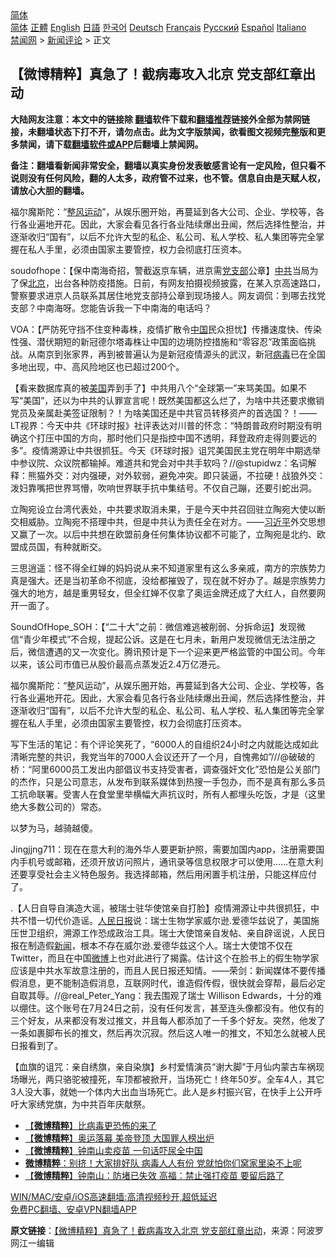  <!-- 面包屑导航 --> <div class="breadcrumb"><!-- GTranslate: https://gtranslate.io/ -->  <div class="switcher notranslate">  <div class="selected">  <a href="#" onclick="return false;"> 简体</a>  </div>  <div class="option">  <a href="https://www.bannedbook.org" onclick="doGTranslate('zh-CN|zh-CN');jQuery('div.switcher div.selected a').html(jQuery(this).html());return false;" title="简体中文" class="nturl selected"> 简体</a>  <a href="https://www.bannedbook.org/zh-tw/" onclick="doGTranslate('zh-CN|zh-TW');jQuery('div.switcher div.selected a').html(jQuery(this).html());return false;" title="繁體中文" class="nturl"> 正體</a>  <a href="https://www.bannedbook.org/en/" onclick="doGTranslate('zh-CN|en');jQuery('div.switcher div.selected a').html(jQuery(this).html());return false;" title="English" class="nturl"> English</a>  <a href="https://www.bannedbook.org/ja/" onclick="doGTranslate('zh-CN|ja');jQuery('div.switcher div.selected a').html(jQuery(this).html());return false;" title="日本語" class="nturl"> 日語</a>  <a href="https://www.bannedbook.org/ko/" onclick="doGTranslate('zh-CN|ko');jQuery('div.switcher div.selected a').html(jQuery(this).html());return false;" title="한국어" class="nturl"> 한국어</a>  <a href="https://www.bannedbook.org/de/" onclick="doGTranslate('zh-CN|de');jQuery('div.switcher div.selected a').html(jQuery(this).html());return false;" title="Deutsch" class="nturl"> Deutsch</a>  <a href="https://www.bannedbook.org/fr/" onclick="doGTranslate('zh-CN|fr');jQuery('div.switcher div.selected a').html(jQuery(this).html());return false;" title="Français" class="nturl"> Français</a>  <a href="https://www.bannedbook.org/ru/" onclick="doGTranslate('zh-CN|ru');jQuery('div.switcher div.selected a').html(jQuery(this).html());return false;" title="Русский" class="nturl"> Русский</a>  <a href="https://www.bannedbook.org/es/" onclick="doGTranslate('zh-CN|es');jQuery('div.switcher div.selected a').html(jQuery(this).html());return false;" title="Español" class="nturl"> Español</a>  <a href="https://www.bannedbook.org/it/" onclick="doGTranslate('zh-CN|it');jQuery('div.switcher div.selected a').html(jQuery(this).html());return false;" title="Italiano" class="nturl"> Italiano</a>  </div>  </div>      <div class='breadcrumb-sub'><!-- Breadcrumb NavXT 6.3.0 --> <a href="https://www.bannedbook.org/" class="home">禁闻网</a> &gt; <a href="https://www.bannedbook.org/bnews/comments/" class="category">新闻评论</a> &gt; 正文</div></div><h2>【微博精粹】真急了！截病毒攻入北京 党支部红章出动</h2> <p class="notice"><b>大陆网友注意：本文中的链接除 <a href="https://github.com/bannedbook/fanqiang" >翻墙</a>软件下载和<a href="https://github.com/killgcd/justmysocks/blob/master/README.md">翻墙推荐</a>链接外全部为禁网链接，未翻墙状态下打不开，请勿点击。此为文字版禁闻，欲看图文视频完整版和更多禁闻，请下载<a href="https://github.com/bannedbook/fanqiang">翻墙软件或APP</a>后翻墙上禁闻网。</p><p>备注：翻墙看新闻非常安全，翻墙以真实身份发表敏感言论有一定风险，但只看不说则没有任何风险，翻的人太多，政府管不过来，也不管。信息自由是天赋人权，请放心大胆的翻墙。</b></p>  <div class="entry"> <p id="summary">福尔魔斯陀：“<span class='wp_keywordlink'><a href="https://www.bannedbook.org/forum2/topic985.html" title="关于整风运动的报告" target="_blank">整风运动</a></span>”，从娱乐圈开始，再蔓延到各大公司、企业、学校等，各行各业遍地开花。因此，大家会看见各行各业陆续爆出丑闻，然后选择性整治，并逐渐收归“国有”，以后不允许大型的私企、私公司、私人学校、私人集团等完全掌握在私人手里，必须由国家主要管控，权力会彻底打压资本。</p> <p id="conimg">soudofhope：【保中南海奇招，警截返京车辆，进京需<a href="https://www.bannedbook.org/bnews/tag/%E5%85%9A%E6%94%AF%E9%83%A8/" class="st_tag internal_tag" rel="tag" title="标签 党支部 下的日志">党支部</a>公章】<a href="https://www.bannedbook.org/bnews/tag/%e4%b8%ad%e5%85%b1/" class="st_tag internal_tag" rel="tag" title="标签 中共 下的日志">中共</a>当局为了保<a href="https://www.bannedbook.org/bnews/tag/%e5%8c%97%e4%ba%ac/" class="st_tag internal_tag" rel="tag" title="标签 北京 下的日志">北京</a>，出台各种防疫措施。日前，有网友拍摄视频披露，在某入京高速路口，警察要求进京人员联系其居住地党支部持公章到现场接人。网友调侃：到哪去找党支部？中南海呀。您能告诉我一下中南海的电话吗？</p> <p>VOA：【严防死守挡不住变种毒株，疫情扩散令<span class='wp_keywordlink_affiliate'><a href="https://www.bannedbook.org/" title="中国" target="_blank">中国</a></span>民众担忧】传播速度快、传染性强、潜伏期短的新冠德尔塔毒株让中国的边境防控措施和“零容忍”政策面临挑战。从南京到张家界，再到被普遍认为是新冠疫情源头的武汉，新冠<a href="https://www.bannedbook.org/bnews/tag/%e7%97%85%e6%af%92/" class="st_tag internal_tag" rel="tag" title="标签 病毒 下的日志">病毒</a>已在全国多地出现，中、高风险地区也已超过200个。</p>  <p>【看来数据库真的被<a href="https://www.bannedbook.org/bnews/tag/%e7%be%8e%e5%9b%bd/" class="st_tag internal_tag" rel="tag" title="标签 美国 下的日志">美国</a>弄到手了】中共用八个“全球第一”来骂美国。如果不写“美国”，还以为中共的认罪宣言呢！既然美国都这么烂了，为啥中共还要求撤销党员及亲属赴美签证限制？！为啥美国还是中共官员转移资产的首选国？！——LT视界：今天中共《环球时报》社评表达对川普的怀念：“特朗普政府时期没有明确这个打压中国的方向，那时他们只是指控中国不透明，拜登政府走得则要远的多”。疫情溯源让中共很抓狂。今天《环球时报》诅咒美国民主党在明年中期选举中参议院、众议院都输掉。难道共和党会对中共手软吗？//@stupidwz：名词解释：熊猫外交：对内强硬，对外软弱，避免冲突。即只装逼，不拉硬！战狼外交：泼妇靠嘴把世界骂懵，吹响世界联手抗中集结号。不仅自己蹦，还要引蛇出洞。</p> <p>立陶宛设立台湾代表处，中共要求取消未果，于是今天中共召回驻立陶宛大使以断交相威胁。立陶宛不搭理中共，但是中共认为责任全在对方。——<a href="https://www.bannedbook.org/bnews/tag/%e4%b9%a0%e8%bf%91%e5%b9%b3/" class="st_tag internal_tag" rel="tag" title="标签 习近平 下的日志">习近平</a>外交思想又赢了一次。以后中共想在欧盟前身任何集体协议都不可能了，立陶宛是北约、欧盟成员国，有种就断交。</p> <p>三思逍遥：怪不得全红婵的妈妈说从来不知道家里有这么多亲戚，南方的宗族势力真是强大。还是当初革命不彻底，没给都摧毁了，现在就不好办了。越是宗族势力强大的地方，越是重男轻女，但全红婵不仅拿了奥运金牌还成了大红人，自然要网开一面了。</p>  <p>SoundOfHope_SOH：【“二十大”之前：微信难逃被削弱、分拆命运】发现微信“青少年模式”不合规，提起公诉。这是在七月未，新用户发现微信无法注册之后，微信遭遇的又一次变化。腾讯预计是下一个迎来更严格监管的中国公司。今年以来，该公司市值已从股价最高点蒸发近2.4万亿港元。</p> <p>福尔魔斯陀：“整风运动”，从娱乐圈开始，再蔓延到各大公司、企业、学校等，各行各业遍地开花。因此，大家会看见各行各业陆续爆出丑闻，然后选择性整治，并逐渐收归“国有”，以后不允许大型的私企、私公司、私人学校、私人集团等完全掌握在私人手里，必须由国家主要管控，权力会彻底打压资本。</p> <p>写下生活的笔记：有个评论笑死了，“6000人的自组织24小时之内就能达成如此清晰完整的共识，我党当年的7000人会议还开了一个月，自愧弗如”///@破破的桥：“阿里6000员工发出内部倡议书支持受害者，调查强奸文化”恐怕是公关部门的杰作，只是公司意志，从发布到联系媒体到热搜一手包办，而不是真有那么多员工抗命联署。受害人在食堂里举横幅大声抗议时，所有人都埋头吃饭，才是（这里绝大多数公司的）常态。</p>  <p>以梦为马，越骑越傻。</p> <p>Jingjjng711：现在在意大利的海外华人要更新护照，需要加国内app，注册需要国内手机号或邮箱，还须开放访问照片，通讯录等信息权限才可以使用……在意大利还要享受社会主义特色服务。我选择邮箱，然后用闲置手机注册，只能这样应付了。</p> <p>.【人日自导自演造大谣，被瑞士驻华使馆亲自打脸】疫情溯源让中共很抓狂，中共不惜一切代价造谣。<span class='wp_keywordlink'><a href="https://www.bannedbook.org/forum2/topic109.html" title="透视人民日报" target="_blank">人民日报</a></span>说：瑞士生物学家威尔逊.爱德华兹说了，美国施压世卫组织，溯源工作恐成政治工具。瑞士大使馆亲自发帖、亲自辟谣说，人民日报在制造假<span class='wp_keywordlink_affiliate'><a href="https://www.bannedbook.org/" title="新闻">新闻</a></span>，根本不存在威尔逊.爱德华兹这个人。瑞士大使馆不仅在Twitter，而且在中国<a href="https://www.bannedbook.org/bnews/tag/%e5%be%ae%e5%8d%9a/" class="st_tag internal_tag" rel="tag" title="标签 微博 下的日志">微博</a>上也对此进行了揭露。估计这个在脸书上的假生物学家应该是中共水军故意注册的，而且人民日报还知情。——荣剑：新闻媒体不要传播假消息，更不能制造假消息，互联网时代，谁造假传假，很快就会穿帮，最后必定自取其辱。//@real_Peter_Yang：我去围观了瑞士 Willison Edwards，十分的难以绷住。这个账号在7月24日之前，没有任何发言，甚至连头像都没有。他仅有的三个好友，从来都没有发过推文，并且每人都添加了一千多个好友。突然，他发了一条如裹脚布长的推文，然后再次沉寂。然后这人唯一的推文，不知怎么就被人民日报看到了。</p>  <p>【血旗的诅咒：亲自绣旗，亲自染旗】乡村爱情演员“谢大脚”于月仙内蒙古车祸现场曝光，两只骆驼被撞死，车顶都被掀开，当场死亡！终年50岁。全车4人，其它3人没大事，就她一个体内大出血当场死亡。此人是乡村振兴官，在快手上公开呼吁大家绣党旗，为中共百年庆献祭。</p> <ul class='op-related-articles' title='相关阅读'> <li><a href='https://www.bannedbook.org/bnews/comments/20210810/1603563.html' target='_blank'>【<b>微博精粹</b>】比病毒更恐怖的来了</a></li> <li><a href='https://www.bannedbook.org/bnews/comments/20210809/1602926.html' target='_blank'>【<b>微博精粹</b>】奥运落幕 美帝登顶 大国罪人榜出炉</a></li> <li><a href='https://www.bannedbook.org/bnews/comments/20210808/1602399.html' target='_blank'>【<b>微博精粹</b>】钟南山卖疫苗 一句话吓尿全中国</a></li> <li><a href='https://www.bannedbook.org/bnews/comments/20210806/1601283.html' target='_blank'><b>微博精粹</b>：别挤！大家排好队 病毒人人有份 党就怕你们窝家里染不上呢</a></li> <li><a href='https://www.bannedbook.org/bnews/comments/20210804/1599938.html' target='_blank'>【<b>微博精粹</b>】钟南山：防堵已失效 高福：禁止强打疫苗 要留后路了</a></li> </ul> <p class="texttj"> <a href="https://github.com/bannedbook/fanqiang/wiki/V2ray%E6%9C%BA%E5%9C%BA" target="_blank">WIN/MAC/安卓/iOS高速翻墙:高清视频秒开,超低延迟</a><br/> <a href="https://github.com/bannedbook/fanqiang/wiki/%E7%A6%81%E9%97%BB%E7%BD%91%E5%AE%89%E5%8D%93%E7%BF%BB%E5%A2%99%E6%96%B0%E9%97%BBAPP" target="_blank">免费PC翻墙、安卓VPN翻墙APP</a></p><p> <b>原文链接</b>：<a class="src_link" href="https://www.aboluowang.com/2021/0811/1631302.html" target="_blank">【微博精粹】真急了！截病毒攻入北京 党支部红章出动</a>，来源：阿波罗网江一编辑 </p><a name='sharetosocial'></a>  <div style="margin-bottom:5px;padding-bottom:5px;clear:both"> <div id="archive-pix-1" class="banner-ads"> <!-- AuctionX Display platform tag START --> <div id="26318x728x90x621x_ADSLOT2" clicktrack="%%CLICK_URL_ESC%%"></div> <!-- AuctionX Display platform tag END --> </div> <div id="archive-pix-2" class="banner-ads"> <!-- AuctionX Display platform tag START --> <div id="26315x300x250x621x_ADSLOT2" clicktrack="%%CLICK_URL_ESC%%"></div> <!-- AuctionX Display platform tag END --> </div> </div>  <div id="archive-pix-1" class="banner-ads"> <!-- AuctionX Display platform tag START --> <div id="26318x728x90x621x_ADSLOT3" clicktrack="%%CLICK_URL_ESC%%"></div> <!-- AuctionX Display platform tag END --> </div> </div><!--END ENTRY--> 